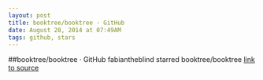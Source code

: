 ```yaml
---
layout: post
title: booktree/booktree · GitHub
date: August 28, 2014 at 07:49AM
tags: github, stars
---
```

##booktree/booktree · GitHub
fabiantheblind starred booktree/booktree
[link to source](http://ift.tt/1zICpmA) 

